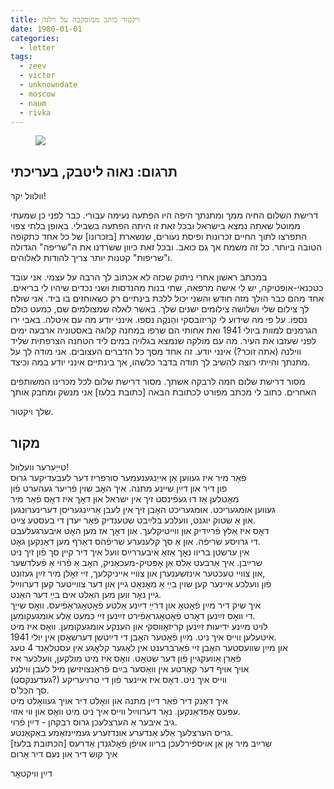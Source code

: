 ```yaml
---
title: ויקטור כותב ממוסקבה על וילנה
date: 1980-01-01
categories:
  - letter
tags:
  - zeev
  - victor
  - unknowndate
  - moscow
  - naum
  - rivka
---
```


<figure class="half">
    <a  href="/pupko-papers/assets/images/1980-01-01-victor-1.jpg">
    <img src="/pupko-papers/assets/images/1980-01-01-victor-1.jpg"></a>
</figure>

## תרגום: נאוה ליטבק, בעריכתי


וולוול יקר!

דרישת השלום החיה ממך ומתנתך היפה היו הפתעה נעימה עבורי.
כבר לפני כן שמעתי ממוטל שאתה נמצא בישראל ובכל זאת זו היתה הפתעה בשבילי.
באופן בלתי צפוי התפרצו לתוך החיים זכרונות ופיסת נעורים, שנשארת [בזכרונו] של
כל אחד כתקופה הטובה ביותר.
כל זה משמח אך גם כואב. ובכל זאת כיוון ששרדנו את ה"שריפה" הגדולה ו"שריפות" קטנות
יותר צריך להודות לאלוהים.

במכתב ראשון אחרי ניתוק שכזה לא אכתוב לך הרבה על עצמי.
אני עובד כטכנאי-אופטיקה, יש לי אישה מרפאה, שתי בנות מהנדסות ושני נכדים שיהיו 
לי בריאים. אחד מהם כבר הולך מזה חודש והשני יכול ללכת בינתיים רק כשאוחזים בו ביד.
אני שולח לך צילום שלי ושלושה צילומים ישנים שלך. באשר לאלה שמצולמים שם, כמעט כולם
נספו. על פי מה שידוע לי קריזוׄבסקי והֶנקֶה נספו. 
אינני יודע מה עם איטלה. באבי ירו הגרמנים למוות ביולי 1941 ואת אחותי הם שרפו במחנה קלוגה
באסטוניה ארבעה ימים לפני שעזבו את העיר. מה עם מולקה שנמצא בגלויה במים ליד הטחנה 
הצרפתית שליד ווילנה (אתה זוכר?) אינני יודע. זה אחד מסך כל הדברים העצובים.
אני מודה לך על מתנתך והייתי רוצה להשיב לך תודה בדבר כלשהו, אך בינתיים
אינני יודע במה וכיצד.

מסור דרישת שלום חמה לרבקה אשתך.
מסור דרישת שלום לכל מכרינו המשותפים האחרים.
כתוב לי מכתב מפורט לכתובת הבאה [כתובת בלעז]
אני מנשק ומחבק אותך

שלך ויקטור.


## מקור


טייַערער וועלוול!  
פֿאַר מיר איז געווען אַן אייַנגענעמער סורפּריז דער לעבעדיקער גרוּס  
פון דיר און דײַן שיינע מתּנה. איך האׇב שוין פֿריער געהערט פֿון  
מאׇטלען אַז דוּ געפֿינסט זיך אין ישׂראל אוּן דאׇך איז דאׇס פֿאַר מיר  
געווען אוּמגעריכט. אוּמגעריכט האׇבן זיך אין לעבן אַרײַנגעריסן דערינערוּנגען  
אוּן אַ שטוק יוגנט, וועלכע בלײַבט שטענדיק פֿאַר יעדן די בעסטע צײַט.  
דאׇס איז אַלץ פֿרײַדיק אוּן ווײטיקלעך. און דאׇך אז מען האׇט איבערגעלעבט  
די גרויסע שׂריפֿה. אוּן אַ סך קלענערע שׂריפֿהס דאַרף מען דאַנקען גאׇט.  
אין ערשטן בריוו נאׇך אַזאַ איבעררײַס וועל איך דיר קײן סך פֿון זיך ניט  
שרײַבן.  איך אַרבעט אַלס אַן אׇפּטיק-מעכאַניק, האׇב אַ פֿרוי אַ פֿעלדשער  
און צוויי טעכטער אינזשענערן און צוויי אייניקלעך, זיי זאׇלן מיר זײַן געזונט,  
פֿון וועלכע איינער קען שוין בײַ אַ מאׇנאַט גיין און דער צווייטער קען דערווײַל  
גיין נאׇר ווען מען האַלט אים בײַ דער האַנט.  
איך שיק דיר מײַן פֿאׇטאׇ און דרײַ דײַנע אַלטע פֿאׇטאׇגראַפֿיעס. וואׇס שייַך  
די וואׇס זײַנען דאׇרט פֿאׇטאׇגראַפֿירט זײַנען זיי כּמעט אַלע אומגעקומען.  
לויט מײַנע ידיעות זײַנען קריזאׇווסקי און הענקע אומגעקומען. וואׇס איז מיט  
איטעלען ווייס איך ניט. מײַן פֿאׇטער האׇבן די דײַטשן דערשאׇסן אין יולי 1941.  
און מײַן שוועסטער האׇבן זיי פֿאַרברענט אין לאַגער קלאׇגע אין עסטלאַנד 4 טעג  
פֿאַרן אַוועקגיין פֿון דער שטאׇט. וואׇס איז מיט מולקען, וועלכער איז  
אויך אויף דער קאַרטע אין וואַסער בײַם פֿראַנצויזישן מיל לעבן ווילנע  
(געדענקסט?) ווייס איך ניט. דאׇס איז איינער פֿון די טרויעריקע  
סך הכּל'ס.  
איך דאַנק דיר פֿאַר דײַן מתּנה און וואׇלט דיר אויך געוואׇלט מיט  
עפּעס אׇפּדאַנקען. נאׇר דערווײַל ווייס איך ניט מיט וואׇס און ווי אזוי.  
גיב איבער אַ הערצלעכן גרוס רבקהן  - דײַן פֿרוי.  
גריס הערצלעך אַלע אַנדערע אונדזערע געמיינזאַמע באַקאַנטע.  
שרײַב מיר אׇן אַן אויספֿירלעכן בריוו אויפֿן פֿאׇלגנדן אַדרעס [הכתובת בלעז]  
איך קוש דיר און נעם דיר אַרום  
  
דײַן וויקטאׇר  
